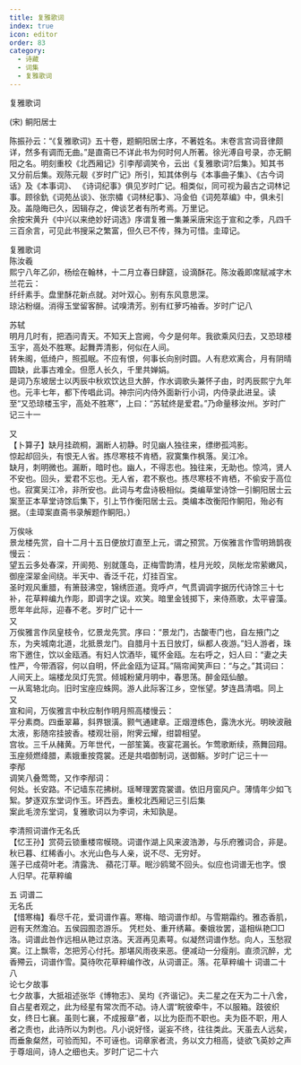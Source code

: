 ```yaml
---
title: 复雅歌词
index: true
icon: editor
order: 83
category:
  - 诗藏
  - 词集
  - 复雅歌词
---
```


复雅歌词

(宋) 鲖阳居士  

陈振孙云：“《复雅歌词》五十卷，题鲖阳居士序，不著姓名。末卷言宫词音律颇详，然多有调而无曲。”是直斋已不详此书为何时何人所著。徐光溥自号录，亦无鲖阳之名。明刻重校《北西厢记》引李邴调笑令，云出《复雅歌词?后集》。知其书又分前后集。观陈元靓《岁时广记》所引，知其体例与《本事曲子集》、《古今词话》及《本事词》、 《诗词纪事》俱见岁时广记。相类似，同可视为最古之词林记事。顾徐釚《词苑丛谈》、张宗橚《词林纪事》、冯金伯《词苑萃编》中，俱未引及。盖隐晦已久，因辑存之，俾谈艺者有所考焉。万里记。  
余按宋黄升《中兴以来绝妙好词选》序谓复雅一集兼采唐宋迄于宣和之季，凡四千三百余言，可见此书搜采之繁富，但久已不传，殊为可惜。圭璋记。  
  
复雅歌词  
陈汝羲  
熙宁八年乙卯，杨绘在翰林，十二月立春日肆筵，设滴酥花。陈汝羲即席赋减字木兰花云：  
纤纤素手。盘里酥花新点就。对叶双心。别有东风意思深。  
琼沾粉缀。消得玉堂留客醉。试嗅清芳。别有红萝巧袖香。岁时广记八  

苏轼  
明月几时有，把酒问青天。不知天上宫阙，今夕是何年。我欲乘风归去，又恐琼楼玉宇，高处不胜寒。起舞弄清影，何似在人间。  
转朱阁，低绮户，照孤眠。不应有恨，何事长向别时圆。人有悲欢离合，月有阴晴圆缺，此事古难全。但愿人长久，千里共婵娟。  
是词乃东坡居士以丙辰中秋欢饮达旦大醉，作水调歌头兼怀子由，时丙辰熙宁九年也。元丰七年，都下传唱此词。神宗问内侍外面新行小词，内侍录此进呈。读至“又恐琼楼玉宇，高处不胜寒”，上曰：“苏轼终是爱君。”乃命量移汝州。岁时广记三十一  
  
又  
【卜算子】缺月挂疏桐，漏断人初静。时见幽人独往来，缥缈孤鸿影。  
惊起却回头，有恨无人省。拣尽寒枝不肯栖，寂寞集作枫落。吴江冷。  
缺月，刺明微也。漏断，暗时也。幽人，不得志也。独往来，无助也。惊鸿，贤人不安也。回头，爱君不忘也。无人省，君不察也。拣尽寒枝不肯栖，不偷安于高位也。寂寞吴江冷，非所安也。此词与考盘诗极相似。类编草堂诗馀一引鲖阳居士云  
案至正本草堂诗馀后集下，引上节作衡阳居士云。类编本改衡阳作鲖阳，殆必有据。（圭璋案直斋书录解题作鲖阳。）  

万俟咏  
景龙楼先赏，自十二月十五日便放灯直至上元，谓之预赏。万俟雅言作雪明鳷鹊夜慢云：  
望五云多处春深，开阆苑、别就蓬岛，正梅雪韵清，桂月光皎，凤帐龙帘萦嫩风，御座深翠金间绕。半天中、香泛千花，灯挂百宝。  
圣时观风重腊，有箫鼓沸空，锦绣匝道。竞呼卢，气贯调调字据历代诗馀三十七补，花草粹编九作彫，即调字之误。欢笑。暗里金钱掷下，来侍燕歌，太平睿藻。愿年年此际，迎春不老。岁时广记十一  
又  
万俟雅言作凤皇枝令，忆景龙先赏。序曰：“景龙门，古酸枣门也，自左掖门之东，为夹城南北道，北抵景龙门。自腊月十五日放灯，纵都人夜游。”妇人游者，珠帘下邀住，饮以金瓯酒。有妇人饮酒毕，辄怀金瓯。左右呼之，妇人曰：“妻之夫性严，今带酒容，何以自明，怀此金瓯为证耳。”隔帘闻笑声曰：“与之。”其词曰：  
人间天上。端楼龙凤灯先赏。倾城粉黛月明中，春思荡。醉金瓯仙酿。  
一从鸾辂北向。旧时宝座应蛛网。游人此际客江乡，空怅望。梦连昌清唱。同上  
又  
宣和间，万俟雅言中秋应制作明月照高楼慢云：  
平分素商。四垂翠幕，斜界银潢。颢气通建章。正烟澄练色，露洗水光。明映波融太液，影随帘挂披香。楼观壮丽，附霁云耀，绀碧相望。  
宫妆。三千从赭黄。万年世代，一部笙簧。夜宴花漏长。乍莺歌断续，燕舞回翔。玉座频燃绛腊，素娥重按霓裳。还是共唱御制词，送御觞。岁时广记三十一  
李邴  
调笑八叠莺莺，又作李邴词：  
何处。长安路。不记墙东花拂树。瑶琴理罢霓裳谱。依旧月窗风户。薄情年少如飞絮。梦逐双东堂词作玉。环西去。重校北西厢记三引后集  
案此毛滂东堂词，复雅歌词以为李词，未知孰是。  

李清照词谱作无名氏  
【忆王孙】赏荷云锁重楼帘幙晓。词谱作湖上风来波浩渺，与乐府雅词合，非是。秋已暮、红稀香小。水光山色与人亲，说不尽、无穷好。  
莲子已成荷叶老。清露洗、 蘋花汀草。眠沙鸥鹭不回头。似应也词谱无也字。恨人归早。花草粹编  

五  词谱二  
无名氏  
【惜寒梅】看尽千花，爱词谱作喜。寒梅、暗词谱作却。与雪期霜约。雅态香肌，迥有天然澹泊。五侯园囿恣游乐。 凭栏处、重开绣幕。秦娥妆罢，遥相纵艳□□洛。词谱此咎作远相从艳过京洛。天涯再见素萼。似凝然词谱作愁。向人，玉愁寂寞。江上飘零，怎把芳心付托。那堪风雨夜来恶。便减动一分瘦削。直须沉醉，尤香殢云，词谱作雪。莫待吹花草粹编作改，从词谱正。落。花草粹编十  词谱二十八  
论七夕故事  
七夕故事，大抵祖述张华《博物志》、吴均《齐谐记》。夫二星之在天为二十八舍，自占星者观之，此为经星有常次而不动。诗人谓“睆彼牵牛，不以服箱。跂彼织女，终日七襄。虽则七襄，不成报章”者，以比为臣而不职也。夫为臣不职，用人者之责也，此诗所以为刺也。凡小说好怪，诞妄不终，往往类此。天虽去人远矣，而垂象粲然，可验而知，不可诬也。词章家者流，务以文力相高，徒欲飞英妙之声于尊俎间，诗人之细也夫。岁时广记二十六  
